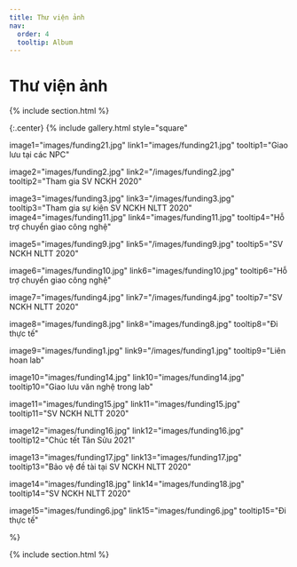 ```yaml
---
title: Thư viện ảnh
nav:
  order: 4
  tooltip: Album
---
```


# <i class="fas fa-feather-alt"></i>Thư viện ảnh

{% include section.html %}

{:.center}
{% include gallery.html style="square"

image1="images/funding21.jpg" link1="images/funding21.jpg" tooltip1="Giao lưu tại các NPC"

image2="images/funding2.jpg" link2="/images/funding2.jpg" tooltip2="Tham gia SV NCKH 2020"

image3="images/funding3.jpg" link3="/images/funding3.jpg" tooltip3="Tham gia sự kiện SV NCKH NLTT 2020"
image4="images/funding11.jpg" link4="images/funding11.jpg" tooltip4="Hỗ trợ chuyển giao công nghệ"


image5="images/funding9.jpg" link5="/images/funding9.jpg" tooltip5="SV NCKH NLTT 2020"

image6="images/funding10.jpg" link6="images/funding10.jpg" tooltip6="Hỗ trợ chuyển giao công nghệ"

image7="images/funding4.jpg" link7="/images/funding4.jpg" tooltip7="SV NCKH NLTT 2020"

image8="images/funding8.jpg" link8="images/funding8.jpg" tooltip8="Đi thực tế"

image9="images/funding1.jpg" link9="/images/funding1.jpg" tooltip9="Liên hoan lab"

image10="images/funding14.jpg" link10="images/funding14.jpg" tooltip10="Giao lưu văn nghệ trong lab"

image11="images/funding15.jpg" link11="images/funding15.jpg" tooltip11="SV NCKH NLTT 2020"

image12="images/funding16.jpg" link12="images/funding16.jpg" tooltip12="Chúc tết Tân Sửu 2021"

image13="images/funding17.jpg" link13="images/funding17.jpg" tooltip13="Bảo vệ đề tài tại SV NCKH NLTT 2020"

image14="images/funding18.jpg" link14="images/funding18.jpg" tooltip14="SV NCKH NLTT 2020"

image15="images/funding6.jpg" link15="images/funding6.jpg" tooltip15="Đi thực tế"


 %}

{% include section.html %}